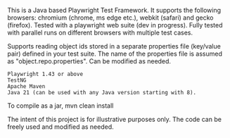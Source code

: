 This is a Java based Playwright Test Framework. It supports the following browsers: chromium (chrome, ms edge etc.), webkit (safari) and gecko (firefox).
Tested with a playwright web suite (dev in progress). Fully tested with parallel runs on different browsers with multiple test cases.

Supports reading object ids stored in a separate properties file (key/value pair) defined in your test suite. The name of the properties file is assumed as "object.repo.properties". Can be modified as needed.

    Playwright 1.43 or above
    TestNG
    Apache Maven
    Java 21 (can be used with any Java version starting with 8).
    
To compile as a jar, mvn clean install

The intent of this project is for illustrative purposes only. The code can be freely used and modified as needed.
